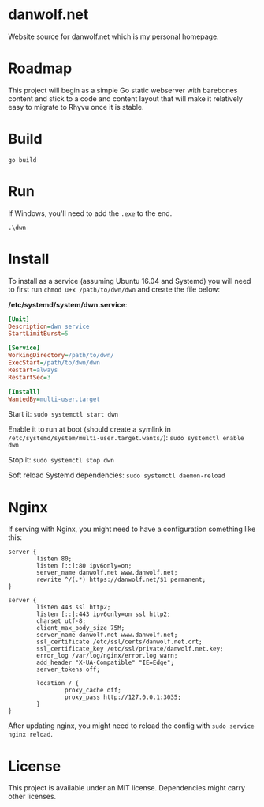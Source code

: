 # danwolf.net

Website source for danwolf.net which is my personal homepage.

# Roadmap

This project will begin as a simple Go static webserver with barebones content and stick to a code and content layout that will make it relatively easy to migrate to Rhyvu once it is stable.

# Build

```
go build
```

# Run

If Windows, you'll need to add the `.exe` to the end.

```
.\dwn
```

# Install

To install as a service (assuming Ubuntu 16.04 and Systemd) you will need to first run `chmod u+x /path/to/dwn/dwn` and create the file below:

**/etc/systemd/system/dwn.service**:

```ini
[Unit]
Description=dwn service
StartLimitBurst=5

[Service]
WorkingDirectory=/path/to/dwn/
ExecStart=/path/to/dwn/dwn
Restart=always
RestartSec=3

[Install]
WantedBy=multi-user.target
```

Start it: `sudo systemctl start dwn`

Enable it to run at boot (should create a symlink in `/etc/systemd/system/multi-user.target.wants/`): `sudo systemctl enable dwn`

Stop it: `sudo systemctl stop dwn`

Soft reload Systemd dependencies: `sudo systemctl daemon-reload`

# Nginx

If serving with Nginx, you might need to have a configuration something like this:

```nginx
server {
        listen 80;
        listen [::]:80 ipv6only=on;
        server_name danwolf.net www.danwolf.net;
        rewrite ^/(.*) https://danwolf.net/$1 permanent;
}

server {
        listen 443 ssl http2;
        listen [::]:443 ipv6only=on ssl http2;
        charset utf-8;
        client_max_body_size 75M;
        server_name danwolf.net www.danwolf.net;
        ssl_certificate /etc/ssl/certs/danwolf.net.crt;
        ssl_certificate_key /etc/ssl/private/danwolf.net.key;
        error_log /var/log/nginx/error.log warn;
        add_header "X-UA-Compatible" "IE=Edge";
        server_tokens off;

        location / {
                proxy_cache off;
                proxy_pass http://127.0.0.1:3035;
        }
}
```

After updating nginx, you might need to reload the config with `sudo service nginx reload`.

# License

This project is available under an MIT license. Dependencies might carry other licenses.